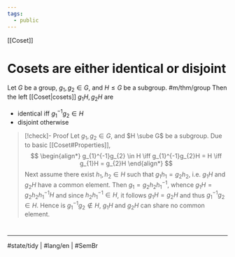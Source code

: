 ```yaml
---
tags:
  - public
---
```

[[Coset]]
# Cosets are either identical or disjoint

Let $G$ be a group, $g_{1}, g_{2} \in G$, and $H \leq G$ be a subgroup.
#m/thm/group  Then the left [[Coset|cosets]] $g_{1}H, g_{2}H$ are

- identical iff $g_{1}^{-1}g_{2} \in H$
- disjoint otherwise

> [!check]- Proof
> Let $g_{1}, g_{2} \in G$, and $H \sube G$ be a subgroup.
> Due to basic [[Coset#Properties]],
> $$
> \begin{align*}
> g_{1}^{-1}g_{2} \in H \iff g_{1}^{-1}g_{2}H = H \iff g_{1}H = g_{2}H
> \end{align*}
> $$
> Next assume there exist $h_{1},h_{2} \in H$ such that $g_{1}h_{1} = g_{2}h_{2}$,
> i.e. $g_{1}H$ and $g_{2}H$ have a common element.
> Then $g_{1} = g_{2}h_{2}h_{1}^{-1}$,
> whence $g_{1}H = g_{2}h_{2}h_{1}^{-1}H$
> and since $h_{2}h_{1}^{-1} \in H$,
> it follows $g_{1}H = g_{2}H$
> and thus $g_{1}^{-1}g_{2} \in H$.
> Hence is $g_{1}^{-1}g_{2} \notin H$,
> $g_{1}H$ and $g_{2}H$ can share no common element.
> <span class="QED"/>

#
---
#state/tidy | #lang/en | #SemBr
